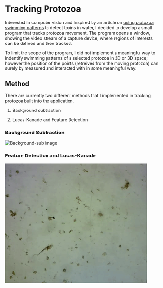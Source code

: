 # Tracking Protozoa
Interested in computer vision and inspired by an article on [using protozoa swimming patterns](https://www.whoi.edu/mr/pr/viewArticle.do?id=133689) to detect toxins in water, I decided to develop a small program that tracks protozoa movement. The program opens a window, showing the video stream of a capture device, where regions of interests can be defined and then tracked.

To limit the scope of the program, I did not implement a meaningful way to indentify swimming patterns of a selected protozoa in 2D or 3D space; however the position of the points (retreived from the moving protozoa) can surely by measured and interacted with in some meaningful way.

## Method
There are currently two different methods that I implemented in tracking protozoa built into the application.

1. Background subtraction

2. Lucas-Kanade and Feature Detection

### Background Subtraction
![Background-sub image](background-sub.gif)

### Feature Detection and Lucas-Kanade
![Lucas-Kanade image](lucas-kanade.gif)
